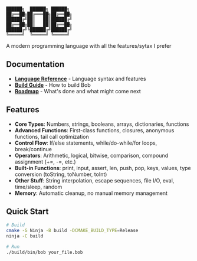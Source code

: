 ```
██████╗  ██████╗ ██████╗ 
██╔══██╗██╔═══██╗██╔══██╗
██████╔╝██║   ██║██████╔╝
██╔══██╗██║   ██║██╔══██╗
██████╔╝╚██████╔╝██████╔╝
╚═════╝  ╚═════╝ ╚═════╝ 
```

A modern programming language with all the features/sytax I prefer

## Documentation

- **[Language Reference](Reference/BOB_LANGUAGE_REFERENCE.md)** - Language syntax and features
- **[Build Guide](Reference/BUILD.md)** - How to build Bob  
- **[Roadmap](Reference/ROADMAP.md)** - What's done and what might come next

## Features

- **Core Types**: Numbers, strings, booleans, arrays, dictionaries, functions
- **Advanced Functions**: First-class functions, closures, anonymous functions, tail call optimization
- **Control Flow**: If/else statements, while/do-while/for loops, break/continue
- **Operators**: Arithmetic, logical, bitwise, comparison, compound assignment (+=, -=, etc.)
- **Built-in Functions**: print, input, assert, len, push, pop, keys, values, type conversion (toString, toNumber, toInt)
- **Other Stuff**: String interpolation, escape sequences, file I/O, eval, time/sleep, random
- **Memory**: Automatic cleanup, no manual memory management

## Quick Start

```bash
# Build
cmake -G Ninja -B build -DCMAKE_BUILD_TYPE=Release
ninja -C build

# Run
./build/bin/bob your_file.bob
```